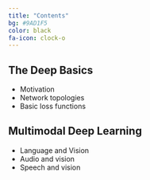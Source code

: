 ```yaml
---
title: "Contents"
bg: #9AD1F5
color: black
fa-icon: clock-o
---
```


## The Deep Basics

- Motivation 
- Network topologies
- Basic loss functions 

## Multimodal Deep Learning

- Language and Vision 
- Audio and vision
- Speech and vision 

